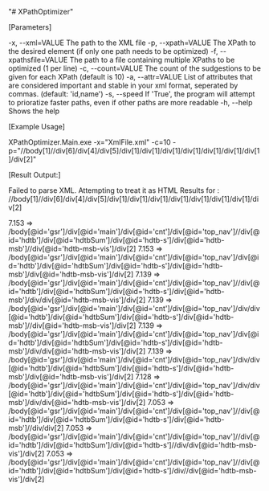 "# XPathOptimizer" 

[Parameters]

  -x, --xml=VALUE            The path to the XML file
  -p, --xpath=VALUE          The XPath to the desired element (if only one path needs to be optimized)
  -f, --xpathsfile=VALUE     The path to a file containing multiple XPaths to be optimized (1 per line)
  -c, --count=VALUE          The count of the sudgestions to be given for each XPath (default is 10)
  -a, --attr=VALUE           List of attributes that are considered important and stable in your xml format, seperated by commas. (default: 'id,name')
  -s, --speed                If 'True', the program will attempt to prioratize faster paths, even if other paths are more readable
  -h, --help                 Shows the help

[Example Usage]

XPathOptimizer.Main.exe -x="XmlFile.xml" -c=10 -p="//body[1]//div[6]/div[4]/div[5]/div[1]/div[1]/div[1]/div[1]/div[1]/div[1]/div[1]/div[2]"

[Result Output:]

Failed to parse XML. Attempting to treat it as HTML
Results for : //body[1]//div[6]/div[4]/div[5]/div[1]/div[1]/div[1]/div[1]/div[1]/div[1]/div[1]/div[2]

7.153  =>  /body[@id='gsr']/div[@id='main']/div[@id='cnt']/div[@id='top_nav']//div[@id='hdtb']/div[@id='hdtbSum']/div[@id='hdtb-s']/div[@id='hdtb-msb']//div[@id='hdtb-msb-vis']/div[2]
7.153  =>  /body[@id='gsr']/div[@id='main']/div[@id='cnt']/div[@id='top_nav']/div[@id='hdtb']/div[@id='hdtbSum']/div[@id='hdtb-s']/div[@id='hdtb-msb']/div[@id='hdtb-msb-vis']/div[2]
7.139  =>  /body[@id='gsr']/div[@id='main']/div[@id='cnt']/div[@id='top_nav']//div[@id='hdtb']/div[@id='hdtbSum']/div[@id='hdtb-s']/div[@id='hdtb-msb']/div/div[@id='hdtb-msb-vis']/div[2]
7.139  =>  /body[@id='gsr']/div[@id='main']/div[@id='cnt']/div[@id='top_nav']/div/div[@id='hdtb']/div[@id='hdtbSum']/div[@id='hdtb-s']/div[@id='hdtb-msb']//div[@id='hdtb-msb-vis']/div[2]
7.139  =>  /body[@id='gsr']/div[@id='main']/div[@id='cnt']/div[@id='top_nav']/div[@id='hdtb']/div[@id='hdtbSum']/div[@id='hdtb-s']/div[@id='hdtb-msb']/div/div[@id='hdtb-msb-vis']/div[2]
7.139  =>  /body[@id='gsr']/div[@id='main']/div[@id='cnt']/div[@id='top_nav']/div/div[@id='hdtb']/div[@id='hdtbSum']/div[@id='hdtb-s']/div[@id='hdtb-msb']/div[@id='hdtb-msb-vis']/div[2]
7.128  =>  /body[@id='gsr']/div[@id='main']/div[@id='cnt']/div[@id='top_nav']/div/div[@id='hdtb']/div[@id='hdtbSum']/div[@id='hdtb-s']/div[@id='hdtb-msb']/div/div[@id='hdtb-msb-vis']/div[2]
7.053  =>  /body[@id='gsr']/div[@id='main']/div[@id='cnt']/div[@id='top_nav']//div[@id='hdtb']/div[@id='hdtbSum']/div[@id='hdtb-s']/div[@id='hdtb-msb']//div/div[2]
7.053  =>  /body[@id='gsr']/div[@id='main']/div[@id='cnt']/div[@id='top_nav']//div[@id='hdtb']/div[@id='hdtbSum']/div[@id='hdtb-s']//div/div[@id='hdtb-msb-vis']/div[2]
7.053  =>  /body[@id='gsr']/div[@id='main']/div[@id='cnt']/div[@id='top_nav']//div[@id='hdtb']/div[@id='hdtbSum']/div[@id='hdtb-s']/div//div[@id='hdtb-msb-vis']/div[2]

